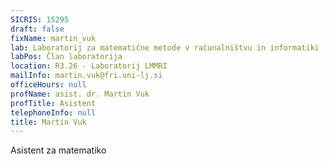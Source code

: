 ```yaml
---
SICRIS: 15295
draft: false
fixName: martin_vuk
lab: Laboratorij za matematične metode v računalništvu in informatiki
labPos: Član laboratorija
location: R3.26 - Laboratorij LMMRI
mailInfo: martin.vuk@fri.uni-lj.si
officeHours: null
profName: asist. dr. Martin Vuk
profTitle: Asistent
telephoneInfo: null
title: Martin Vuk
---
```



Asistent za matematiko